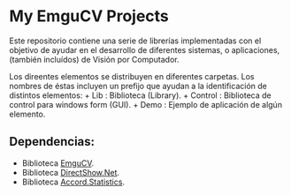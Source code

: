 My EmguCV Projects
=============================
  Este repositorio contiene una serie de librerías implementadas con el objetivo de ayudar en el desarrollo de diferentes sistemas, o aplicaciones, (también incluídos) de Visión por Computador.

  Los direentes elementos se distribuyen en diferentes carpetas. Los nombres de éstas incluyen un prefijo
  que ayudan a la identificación de distintos elementos:
    + Lib : Biblioteca (Library).
    + Control : Biblioteca de control para windows form (GUI).
    + Demo : Ejemplo de aplicación de algún elemento.

Dependencias:
-------------
  + Biblioteca [EmguCV](http://www.emgu.com/wiki/index.php/Main_Page).
  + Biblioteca [DirectShow.Net](http://directshownet.sourceforge.net/).
  + Biblioteca [Accord.Statistics](http://accord-framework.net/).
    
